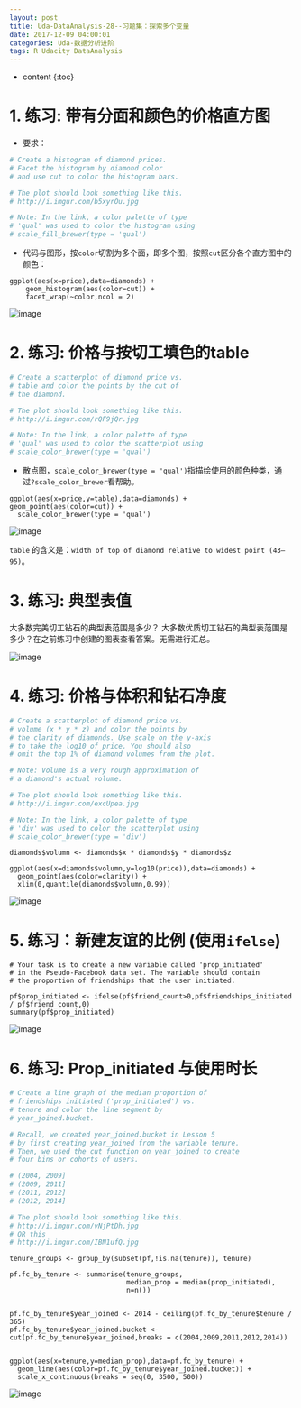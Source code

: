```yaml
---
layout: post
title: Uda-DataAnalysis-28--习题集：探索多个变量
date: 2017-12-09 04:00:01
categories: Uda-数据分析进阶
tags: R Udacity DataAnalysis 
---
```

* content
{:toc}


# 1. 练习: 带有分面和颜色的价格直方图

- 要求：

```python
# Create a histogram of diamond prices.
# Facet the histogram by diamond color
# and use cut to color the histogram bars.

# The plot should look something like this.
# http://i.imgur.com/b5xyrOu.jpg

# Note: In the link, a color palette of type
# 'qual' was used to color the histogram using
# scale_fill_brewer(type = 'qual')
```

- 代码与图形，按`color`切割为多个面，即多个图，按照`cut`区分各个直方图中的颜色：

```{r}
ggplot(aes(x=price),data=diamonds) + 
	geom_histogram(aes(color=cut)) + 
	facet_wrap(~color,ncol = 2)
```

![image](https://user-images.githubusercontent.com/18595935/33805615-423ddc6e-ddff-11e7-970d-5f17f1bf4e6b.png)


# 2. 练习: 价格与按切工填色的table

```python
# Create a scatterplot of diamond price vs.
# table and color the points by the cut of
# the diamond.

# The plot should look something like this.
# http://i.imgur.com/rQF9jQr.jpg

# Note: In the link, a color palette of type
# 'qual' was used to color the scatterplot using
# scale_color_brewer(type = 'qual')
```

- 散点图，`scale_color_brewer(type = 'qual')`指描绘使用的颜色种类，通过`?scale_color_brewer`看帮助。

```{r}
ggplot(aes(x=price,y=table),data=diamonds) + geom_point(aes(color=cut)) + 
  scale_color_brewer(type = 'qual')
```

![image](https://user-images.githubusercontent.com/18595935/33805794-b42820f8-de01-11e7-82fb-94b3a8e92dd3.png)

`table` 的含义是：`width of top of diamond relative to widest point (43–95)`。


# 3. 练习: 典型表值

大多数完美切工钻石的典型表范围是多少？
大多数优质切工钻石的典型表范围是多少？在之前练习中创建的图表查看答案。无需进行汇总。

![image](https://user-images.githubusercontent.com/18595935/33805775-70f26fdc-de01-11e7-87ec-999c2cfc33a6.png)

# 4. 练习: 价格与体积和钻石净度

```python
# Create a scatterplot of diamond price vs.
# volume (x * y * z) and color the points by
# the clarity of diamonds. Use scale on the y-axis
# to take the log10 of price. You should also
# omit the top 1% of diamond volumes from the plot.

# Note: Volume is a very rough approximation of
# a diamond's actual volume.

# The plot should look something like this.
# http://i.imgur.com/excUpea.jpg

# Note: In the link, a color palette of type
# 'div' was used to color the scatterplot using
# scale_color_brewer(type = 'div')
```

```{r}
diamonds$volumn <- diamonds$x * diamonds$y * diamonds$z

ggplot(aes(x=diamonds$volumn,y=log10(price)),data=diamonds) + 
  geom_point(aes(color=clarity)) + 
  xlim(0,quantile(diamonds$volumn,0.99))
```

![image](https://user-images.githubusercontent.com/18595935/33833528-445c44da-dec3-11e7-9629-c0355162a528.png)



# 5. 练习：新建友谊的比例 (使用`ifelse`)

```{r}
# Your task is to create a new variable called 'prop_initiated'
# in the Pseudo-Facebook data set. The variable should contain
# the proportion of friendships that the user initiated.
```

```{r}
pf$prop_initiated <- ifelse(pf$friend_count>0,pf$friendships_initiated / pf$friend_count,0)
summary(pf$prop_initiated)
```

![image](https://user-images.githubusercontent.com/18595935/33834730-43db3274-dec7-11e7-8ea4-d03427dace44.png)


# 6. 练习: Prop_initiated 与使用时长

```python
# Create a line graph of the median proportion of
# friendships initiated ('prop_initiated') vs.
# tenure and color the line segment by
# year_joined.bucket.

# Recall, we created year_joined.bucket in Lesson 5
# by first creating year_joined from the variable tenure.
# Then, we used the cut function on year_joined to create
# four bins or cohorts of users.

# (2004, 2009]
# (2009, 2011]
# (2011, 2012]
# (2012, 2014]

# The plot should look something like this.
# http://i.imgur.com/vNjPtDh.jpg
# OR this
# http://i.imgur.com/IBN1ufQ.jpg
```


```{r}
tenure_groups <- group_by(subset(pf,!is.na(tenure)), tenure) 

pf.fc_by_tenure <- summarise(tenure_groups,
                             median_prop = median(prop_initiated),
                             n=n())


pf.fc_by_tenure$year_joined <- 2014 - ceiling(pf.fc_by_tenure$tenure / 365)
pf.fc_by_tenure$year_joined.bucket <- cut(pf.fc_by_tenure$year_joined,breaks = c(2004,2009,2011,2012,2014))


ggplot(aes(x=tenure,y=median_prop),data=pf.fc_by_tenure) + 
  geom_line(aes(color=pf.fc_by_tenure$year_joined.bucket)) +
  scale_x_continuous(breaks = seq(0, 3500, 500))
```


![image](https://user-images.githubusercontent.com/18595935/33856893-f5788028-df0c-11e7-8571-978717757ef2.png)
